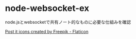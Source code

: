 # node-websocket-ex

node.jsとwebsocketで共有ノート的なものに必要な仕組みを確認

[Post it icons created by Freepik - Flaticon](https://www.flaticon.com/free-icons/post-it)
